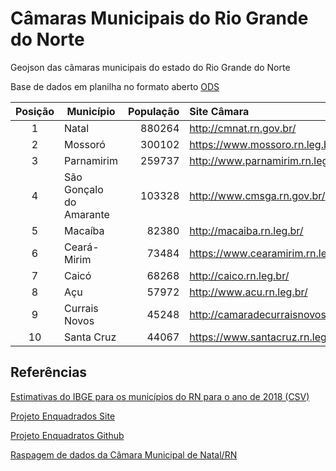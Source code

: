 # Câmaras Municipais do Rio Grande do Norte

Geojson das câmaras municipais do estado do Rio Grande do Norte

Base de dados em planilha no formato aberto [ODS](assets/camaras_municipais_rn_data.ods)

| Posição | Município               | População | Site Câmara                         | Latitude  | Longitude  |
|:-------:| ----------------------- | ---------:|:----------------------------------- |:---------:|:----------:|
| 1       | Natal                   | 880264    | http://cmnat.rn.gov.br/             | -5.790040 | -35.200482 |
| 2       | Mossoró                 | 300102    | https://www.mossoro.rn.leg.br/      |           |            |
| 3       | Parnamirim              | 259737    | http://www.parnamirim.rn.leg.br/    |           |            |
| 4       | São Gonçalo do Amarante | 103328    | http://www.cmsga.rn.gov.br/         |           |            |
| 5       | Macaíba                 | 82380     | http://macaiba.rn.leg.br/           |           |            |
| 6       | Ceará-Mirim             | 73484     | https://www.cearamirim.rn.leg.br    |           |            |
| 7       | Caicó                   | 68268     | http://caico.rn.leg.br/             |           |            |
| 8       | Açu                     | 57972     | http://www.acu.rn.leg.br/           |           |            |
| 9       | Currais Novos           | 45248     | http://camaradecurraisnovos.com.br/ |           |            |
| 10      | Santa Cruz              | 44067     | https://www.santacruz.rn.leg.br/    |           |            |

## 

## Referências

[Estimativas do IBGE para os municípios do RN para o ano de 2018 (CSV)](assets/populacao_municipios_rn.csv)

[Projeto Enquadrados Site](analytics-ufcg.github.io/enquadrados)

[Projeto Enquadratos Github](https://github.com/analytics-ufcg/enquadrados)

[Raspagem de dados da Câmara Municipal de Natal/RN](https://github.com/gabicavalcante/raspagem-ordens-camara)
